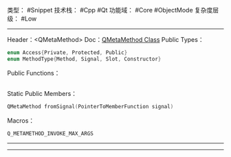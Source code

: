 类型： #Snippet
技术栈： #Cpp #Qt
功能域： #Core #ObjectMode
复杂度层级： #Low

---

Header：\<QMetaMethod\>
Doc：[QMetaMethod Class](https://doc.qt.io/qt-6/qmetamethod.html)
Public Types：
```c++
enum Access{Private, Protected, Public}
enum MethodType{Method, Signal, Slot, Constructor}
```
Public Functions：
```c++

```
Static Public Members：
```c++
QMetaMethod fromSignal(PointerToMemberFunction signal)
```
Macros：
```c++
Q_METAMETHOD_INVOKE_MAX_ARGS
```

---



---
